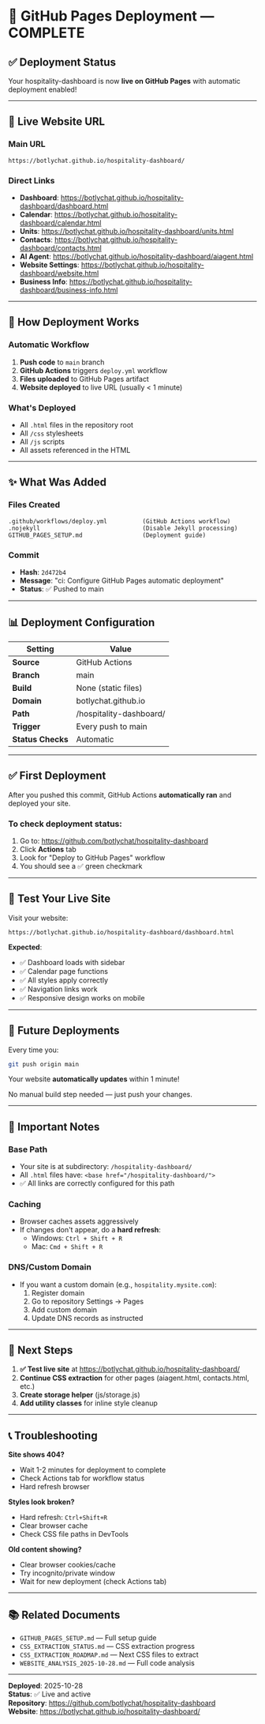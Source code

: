 # 🚀 GitHub Pages Deployment — COMPLETE

## ✅ Deployment Status

Your hospitality-dashboard is now **live on GitHub Pages** with automatic deployment enabled!

---

## 📍 Live Website URL

### Main URL
```
https://botlychat.github.io/hospitality-dashboard/
```

### Direct Links
- **Dashboard**: https://botlychat.github.io/hospitality-dashboard/dashboard.html
- **Calendar**: https://botlychat.github.io/hospitality-dashboard/calendar.html
- **Units**: https://botlychat.github.io/hospitality-dashboard/units.html
- **Contacts**: https://botlychat.github.io/hospitality-dashboard/contacts.html
- **AI Agent**: https://botlychat.github.io/hospitality-dashboard/aiagent.html
- **Website Settings**: https://botlychat.github.io/hospitality-dashboard/website.html
- **Business Info**: https://botlychat.github.io/hospitality-dashboard/business-info.html

---

## 🔄 How Deployment Works

### Automatic Workflow
1. **Push code** to `main` branch
2. **GitHub Actions** triggers `deploy.yml` workflow
3. **Files uploaded** to GitHub Pages artifact
4. **Website deployed** to live URL (usually < 1 minute)

### What's Deployed
- All `.html` files in the repository root
- All `/css` stylesheets
- All `/js` scripts
- All assets referenced in the HTML

---

## ✨ What Was Added

### Files Created
```
.github/workflows/deploy.yml          (GitHub Actions workflow)
.nojekyll                             (Disable Jekyll processing)
GITHUB_PAGES_SETUP.md                 (Deployment guide)
```

### Commit
- **Hash**: `2d472b4`
- **Message**: "ci: Configure GitHub Pages automatic deployment"
- **Status**: ✅ Pushed to main

---

## 📊 Deployment Configuration

| Setting | Value |
|---------|-------|
| **Source** | GitHub Actions |
| **Branch** | main |
| **Build** | None (static files) |
| **Domain** | botlychat.github.io |
| **Path** | /hospitality-dashboard/ |
| **Trigger** | Every push to main |
| **Status Checks** | Automatic |

---

## ✅ First Deployment

After you pushed this commit, GitHub Actions **automatically ran** and deployed your site. 

### To check deployment status:
1. Go to: https://github.com/botlychat/hospitality-dashboard
2. Click **Actions** tab
3. Look for "Deploy to GitHub Pages" workflow
4. You should see a ✅ green checkmark

---

## 🧪 Test Your Live Site

Visit your website:
```
https://botlychat.github.io/hospitality-dashboard/dashboard.html
```

**Expected**:
- ✅ Dashboard loads with sidebar
- ✅ Calendar page functions
- ✅ All styles apply correctly
- ✅ Navigation links work
- ✅ Responsive design works on mobile

---

## 🔄 Future Deployments

Every time you:
```bash
git push origin main
```

Your website **automatically updates** within 1 minute!

No manual build step needed — just push your changes.

---

## 📝 Important Notes

### Base Path
- Your site is at subdirectory: `/hospitality-dashboard/`
- All `.html` files have: `<base href="/hospitality-dashboard/">`
- ✅ All links are correctly configured for this path

### Caching
- Browser caches assets aggressively
- If changes don't appear, do a **hard refresh**:
  - Windows: `Ctrl + Shift + R`
  - Mac: `Cmd + Shift + R`

### DNS/Custom Domain
- If you want a custom domain (e.g., `hospitality.mysite.com`):
  1. Register domain
  2. Go to repository Settings → Pages
  3. Add custom domain
  4. Update DNS records as instructed

---

## 🎯 Next Steps

1. **✅ Test live site** at https://botlychat.github.io/hospitality-dashboard/
2. **Continue CSS extraction** for other pages (aiagent.html, contacts.html, etc.)
3. **Create storage helper** (js/storage.js)
4. **Add utility classes** for inline style cleanup

---

## 📞 Troubleshooting

**Site shows 404?**
- Wait 1-2 minutes for deployment to complete
- Check Actions tab for workflow status
- Hard refresh browser

**Styles look broken?**
- Hard refresh: `Ctrl+Shift+R`
- Clear browser cache
- Check CSS file paths in DevTools

**Old content showing?**
- Clear browser cookies/cache
- Try incognito/private window
- Wait for new deployment (check Actions tab)

---

## 📚 Related Documents

- `GITHUB_PAGES_SETUP.md` — Full setup guide
- `CSS_EXTRACTION_STATUS.md` — CSS extraction progress
- `CSS_EXTRACTION_ROADMAP.md` — Next CSS files to extract
- `WEBSITE_ANALYSIS_2025-10-28.md` — Full code analysis

---

**Deployed**: 2025-10-28  
**Status**: ✅ Live and active  
**Repository**: https://github.com/botlychat/hospitality-dashboard  
**Website**: https://botlychat.github.io/hospitality-dashboard/
